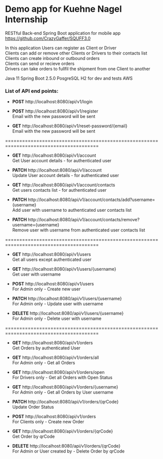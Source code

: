 # Demo app for Kuehne Nagel Internship
RESTful Back-end Spring Boot application for mobile app https://github.com/CrazyGaffer/SQUFF3.0

In this application Users can register as Client or Driver <br>
Clients can add or remove other Clients or Drivers to their contacts list <br>
Clients can create inbound or outbound orders <br>
Clients can send or recieve orders <br>
Drivers can take orders to fullfil the shipment from one Client to another <br>

Java 11 
Spring Boot 2.5.0 
PosgreSQL 
H2 for dev and tests
AWS



### List of API end points:

- **POST**     http://localhost:8080/api/v1/login <br>

- **POST**     http://localhost:8080/api/v1/register <br>
Email with the new password will be sent

- **GET**      http://localhost:8080/api/v1/reset-password/{email} <br>
Email with the new password will be sent

=======================================================================================

- **GET**      http://localhost:8080/api/v1/account <br>
Get User account details - for authenticated user

- **PATCH**    http://localhost:8080/api/v1/account <br>
Update User account details - for authenticated user

- **GET**      http://localhost:8080/api/v1/account/contacts <br>
Get users contacts list - for authenticated user

- **PATCH**    http://localhost:8080/api/v1/account/contacts/add?username={username} <br>
Add user with username to authenticated user contacts list

- **PATCH**    http://localhost:8080/api/v1/account/contacts/remove?username={username} <br>
Remove user with username from authenticated user contacts list

=======================================================================================

- **GET**      http://localhost:8080/api/v1/users <br>
Get all users except authenticated user

- **GET**      http://localhost:8080/api/v1/users/{username} <br>
Get user with username

- **POST**     http://localhost:8080/api/v1/users <br>
For Admin only - Create new user

- **PATCH**    http://localhost:8080/api/v1/users/{username} <br>
For Admin only - Update user with username

- **DELETE**   http://localhost:8080/api/v1/users/{username} <br>
For Admin only - Delete user with username

=======================================================================================

- **GET**      http://localhost:8080/api/v1/orders <br>
Get Orders by authenticated User

- **GET**      http://localhost:8080/api/v1/orders/all <br>
For Admin only - Get all Orders

- **GET**      http://localhost:8080/api/v1/orders/open <br>
For Drivers only - Get all Orders with Open Status

- **GET**      http://localhost:8080/api/v1/orders/{username} <br>
For Admin only - Get all Orders by User username

- **PATCH**    http://localhost:8080/api/v1/orders/{qrCode} <br>
Update Order Status

- **POST**     http://localhost:8080/api/v1/orders <br>
For Clients only - Create new Order

- **GET**      http://localhost:8080/api/v1/orders/{qrCode} <br>
Get Order by qrCode

- **DELETE**   http://localhost:8080/api/v1/orders/{qrCode} <br>
For Admin or User created by - Delete Order by qrCode
